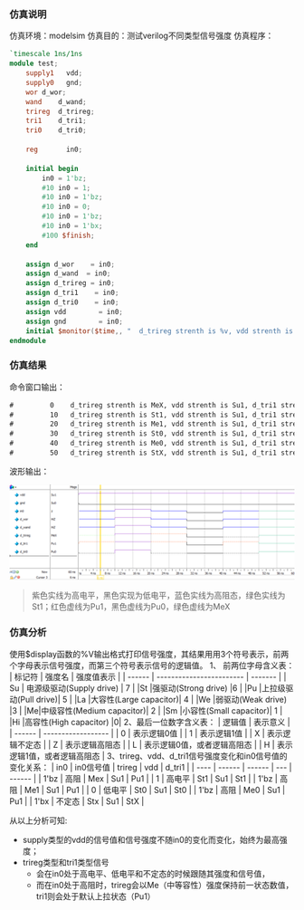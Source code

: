 ### 仿真说明
仿真环境：modelsim
仿真目的：测试verilog不同类型信号强度
仿真程序：
~~~verilog
`timescale 1ns/1ns
module test;
	supply1   vdd;
	supply0   gnd;
	wor	d_wor;
	wand	d_wand;
	trireg	d_trireg;
	tri1	d_tri1;
	tri0	d_tri0;
	
	reg       in0;
	
	initial begin
		in0 = 1'bz;
		#10 in0 = 1;
		#10 in0 = 1'bz;
		#10 in0 = 0;
		#10 in0 = 1'bz;
		#10 in0 = 1'bx;
		#100 $finish;
	end
	
	assign d_wor    = in0;
	assign d_wand  = in0;
	assign d_trireg = in0;
	assign d_tri1    = in0;
	assign d_tri0    = in0;
	assign vdd        = in0;
	assign gnd        = in0;
	initial $monitor($time,, "  d_trireg strenth is %v, vdd strenth is %v, d_tri1 strength is %v", d_trireg, vdd, d_tri1);
endmodule
~~~

### 仿真结果
命令窗口输出：
```txt
#         0    d_trireg strenth is MeX, vdd strenth is Su1, d_tri1 strength is Pu1
#         10   d_trireg strenth is St1, vdd strenth is Su1, d_tri1 strength is St1
#         20   d_trireg strenth is Me1, vdd strenth is Su1, d_tri1 strength is Pu1
#         30   d_trireg strenth is St0, vdd strenth is Su1, d_tri1 strength is St0
#         40   d_trireg strenth is Me0, vdd strenth is Su1, d_tri1 strength is Pu1
#         50   d_trireg strenth is StX, vdd strenth is Su1, d_tri1 strength is StX
```

波形输出：

![](https://raw.githubusercontent.com/acdefg/cdn/main/obsidian/20220921230607.png)
>紫色实线为高电平，黑色实现为低电平，蓝色实线为高阻态，绿色实线为St1；红色虚线为Pu1，黑色虚线为Pu0，绿色虚线为MeX

### 仿真分析
使用$display函数的%V输出格式打印信号强度，其结果用用3个符号表示，前两个字母表示信号强度，而第三个符号表示信号的逻辑值。
1、 前两位字母含义表：
| 标记符 | 强度名                   | 强度值表示 |
| ------ | ------------------------ | ------- |
| Su     | 电源级驱动(Supply drive) | 7         | 
|St |强驱动(Strong drive) |6 | 
|Pu |上拉级驱动(Pull drive)| 5 | 
|La |大容性(Large capacitor)| 4 | 
|We |弱驱动(Weak drive) |3  |
|Me|中级容性(Medium capacitor)| 2 | 
|Sm |小容性(Small capacitor)| 1  |
|Hi |高容性(High capacitor) |0|
2、最后一位数字含义表：
| 逻辑值 | 表示意义                    |
| ------ | ------------------ |
| 0      | 表示逻辑0值                 |
| 1      | 表示逻辑1值                 |
| X      | 表示逻辑不定态              |
| Z      | 表示逻辑高阻态              |
| L      | 表示逻辑0值，或者逻辑高阻态 |
| H      | 表示逻辑1值，或者逻辑高阻态 |
3、trireg、vdd、d_tri1信号强度变化和in0信号值的变化关系：
| in0  | in0信号值 | trireg | vdd | d_tri1 |
| ---- | ------ | ------ | --- | ------ |
| 1'bz | 高阻   | Mex    | Su1 | Pu1    |
| 1    | 高电平 | St1    | Su1 | St1    |
| 1'bz | 高阻   | Me1    | Su1 | Pu1    |
| 0    | 低电平 | St0    | Su1 | St0    |
| 1'bz | 高阻   | Me0    | Su1 | Pu1    |
| 1'bx | 不定态 | Stx    | Su1 | StX    |

从以上分析可知:
- supply类型的vdd的信号值和信号强度不随in0的变化而变化，始终为最高强度；
- trireg类型和tri1类型信号
	- 会在in0处于高电平、低电平和不定态的时候跟随其强度和信号值，
	- 而在in0处于高阻时，trireg会以Me（中等容性）强度保持前一状态数值，tri1则会处于默认上拉状态（Pu1）
